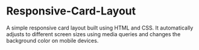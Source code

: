 # Responsive-Card-Layout
A simple responsive card layout built using HTML and CSS. It automatically adjusts to different screen sizes using media queries and changes the background color on mobile devices.

